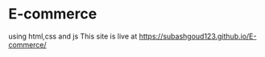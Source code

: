 # E-commerce
using html,css and js
This site is live at https://subashgoud123.github.io/E-commerce/
